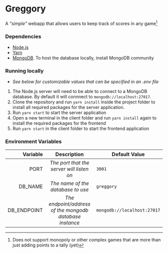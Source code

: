 # Greggory

A *"simple"* webapp that allows users to keep track of scores in any game[^1]

### Dependencies

- [Node.js](https://nodejs.org/en/download/)
- [Yarn](https://yarnpkg.com/getting-started/install)
- [MongoDB](https://www.mongodb.com/). To host the database locally, install MongoDB community

### Running locally

- *See below for customizable values that can be specified in an .env file*

1. The Node.js server will need to be able to connect to a MongoDB database. By default it will connnect to `mongodb://localhost:27017`.
2. Clone the repository and run `yarn install` inside the project folder to install all required packages for the server application.
3. Run `yarn start` to start the server application
4. Open a new terminal in the client folder and run `yarn install` again to install the required packages for the frontend
5. Run `yarn start` in the client folder to start the frontend application

### Environment Variables

| Variable | Description | Default Value |
| ----: | :-----: | ---- |
| PORT | *The port that the server will listen on* | `3001` |
| DB_NAME | *The name of the database to use* | `greggory` |
| DB_ENDPOINT | *The endpoint/address of the mongodb database instance* | `mongodb://localhost:27017` |


[^1]: Does not support monopoly or other complex games that are more than just adding points to a tally (yet)
